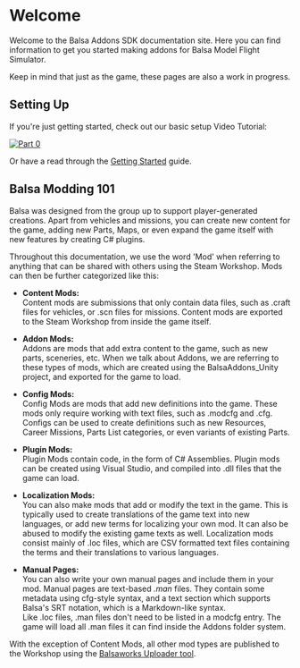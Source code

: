 # Welcome
Welcome to the Balsa Addons SDK documentation site. Here you can find information to get you started making addons for Balsa Model Flight Simulator.

Keep in mind that just as the game, these pages are also a work in progress.


## Setting Up
If you're just getting started, check out our basic setup Video Tutorial:

[![Part 0](https://img.youtube.com/vi/NmMyCeGIDFk/0.jpg)](https://www.youtube.com/watch?v=NmMyCeGIDFk)

Or have a read through the [Getting Started](gettingstarted.md) guide.



## Balsa Modding 101
Balsa was designed from the group up to support player-generated creations. Apart from vehicles and missions, you can create new content for the game, adding new Parts, Maps, or even expand the game itself with new features by creating C# plugins. 

Throughout this documentation, we use the word 'Mod' when referring to anything that can be shared with others using the Steam Workshop. Mods can then be further categorized like this:


* **Content Mods:**  
 	Content mods are submissions that only contain data files, such as .craft files for vehicles, or .scn files for missions. Content mods are exported to the Steam Workshop from inside the game itself.
    
  
* **Addon Mods:**  
	Addons are mods that add extra content to the game, such as new parts, sceneries, etc. When we talk about Addons, we are referring to these types of mods, which are created using the BalsaAddons_Unity project, and exported for the game to load.
  
* **Config Mods:**  
	Config Mods are mods that add new definitions into the game. These mods only require working with text files, such as .modcfg and .cfg. Configs can be used to create definitions such as new Resources, Career Missions, Parts List categories, or even variants of existing Parts.
  
* **Plugin Mods:**  
	Plugin Mods contain code, in the form of C# Assemblies. Plugin mods can be created using Visual Studio, and compiled into .dll files that the game can load.
  
* **Localization Mods:**  
	You can also make mods that add or modify the text in the game. This is typically used to create translations of the game text into new languages, or add new terms for localizing your own mod. It can also be abused to modify the existing game texts as well. Localization mods consist mainly of .loc files, which are CSV formatted text files containing the terms and their translations to various languages.

* **Manual Pages:**  
	You can also write your own manual pages and include them in your mod. Manual pages are text-based *.man* files. They contain some metadata using cfg-style syntax, and a text section which supports Balsa's SRT notation, which is a Markdown-like syntax.  
	Like .loc files, .man files don't need to be listed in a modcfg entry. The game will load all .man files it can find inside the Addons folder system.


With the exception of Content Mods, all other mod types are published to the Workshop using the [Balsaworks Uploader tool](uploader.md).



